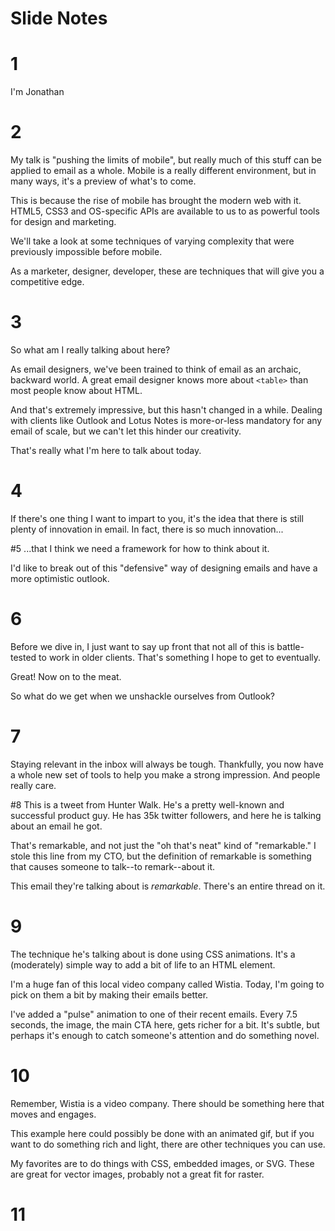 Slide Notes
===========

# 1
I'm Jonathan


# 2
My talk is "pushing the limits of mobile", but really much of this stuff can be applied to email as a whole. Mobile is a really different environment, but in many ways, it's a preview of what's to come.

This is because the rise of mobile has brought the modern web with it. HTML5, CSS3 and OS-specific APIs are available to us to as powerful tools for design and marketing.

We'll take a look at some techniques of varying complexity that were previously impossible before mobile.

As a marketer, designer, developer, these are techniques that will give you a competitive edge.

# 3
So what am I really talking about here?

As email designers, we've been trained to think of email as an archaic, backward world. A great email designer knows more about `<table>` than most people know about HTML.

And that's extremely impressive, but this hasn't changed in a while. Dealing with clients like Outlook and Lotus Notes is more-or-less mandatory for any email of scale, but we can't let this hinder our creativity.

That's really what I'm here to talk about today.

# 4
If there's one thing I want to impart to you, it's the idea that there is still plenty of innovation in email. In fact, there is so much innovation...

#5
...that I think we need a framework for how to think about it.

I'd like to break out of this "defensive" way of designing emails and have a more optimistic outlook.

# 6
Before we dive in, I just want to say up front that not all of this is battle-tested to work in older clients. That's something I hope to get to eventually.

Great! Now on to the meat.

So what do we get when we unshackle ourselves from Outlook?

# 7
Staying relevant in the inbox will always be tough. Thankfully, you now have a whole new set of tools to help you make a strong impression. And people really care.

#8
This is a tweet from Hunter Walk. He's a pretty well-known and successful product guy. He has 35k twitter followers, and here he is talking about an email he got.

That's remarkable, and not just the "oh that's neat" kind of "remarkable." I stole this line from my CTO, but the definition of remarkable is something that causes someone to talk--to remark--about it.

This email they're talking about is _remarkable_. There's an entire thread on it.

# 9
The technique he's talking about is done using CSS animations. It's a (moderately) simple way to add a bit of life to an HTML element.

I'm a huge fan of this local video company called Wistia. Today, I'm going to pick on them a bit by making their emails better.

I've added a "pulse" animation to one of their recent emails. Every 7.5 seconds, the image, the main CTA here, gets richer for a bit. It's subtle, but perhaps it's enough to catch someone's attention and do something novel.

# 10
Remember, Wistia is a video company. There should be something here that moves and engages.

This example here could possibly be done with an animated gif, but if you want to do something rich and light, there are other techniques you can use.

My favorites are to do things with CSS, embedded images, or SVG. These are great for vector images, probably not a great fit for raster.

# 11

